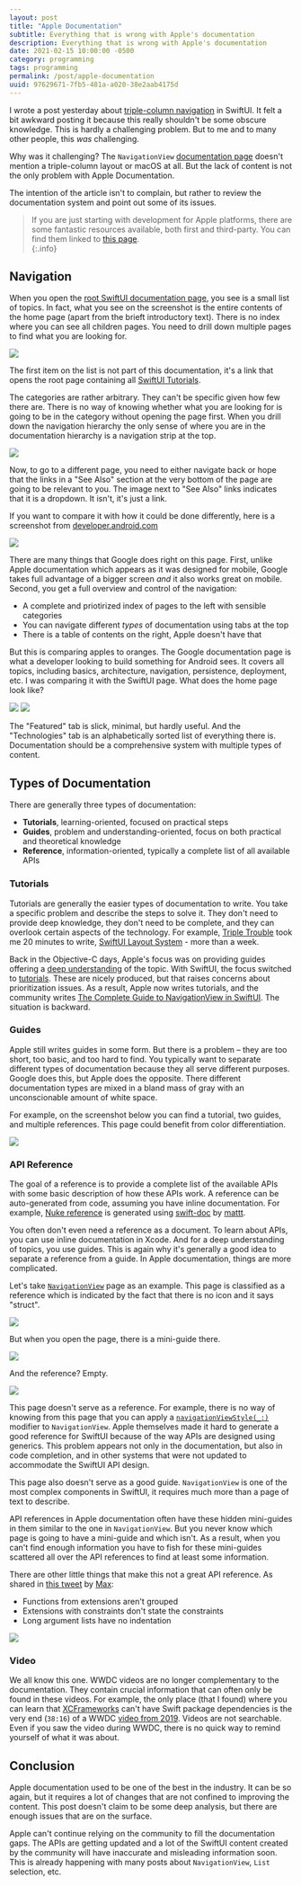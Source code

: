 ```yaml
---
layout: post
title: "Apple Documentation"
subtitle: Everything that is wrong with Apple's documentation
description: Everything that is wrong with Apple's documentation
date: 2021-02-15 10:00:00 -0500
category: programming
tags: programming
permalink: /post/apple-documentation
uuid: 97629671-7fb5-481a-a020-38e2aab4175d
---
```


I wrote a post yesterday about [triple-column navigation](https://kean.blog/post/triple-trouble) in SwiftUI. It felt a bit awkward posting it because this really shouldn't be some obscure knowledge. This is hardly a challenging problem. But to me and to many other people, this *was* challenging.

Why was it challenging? The `NavigationView` [documentation page](https://developer.apple.com/documentation/swiftui/navigationview) doesn't mention a triple-column layout or macOS at all. But the lack of content is not the only problem with Apple Documentation.

The intention of the article isn't to complain, but rather to review the documentation system and point out some of its issues.

> If you are just starting with development for Apple platforms, there are some fantastic resources available, both first and third-party. You can find them linked to [this page](https://developer.apple.com/swift/resources/).  
{:.info}

## Navigation

When you open the [root SwiftUI documentation page](https://developer.apple.com/documentation/swiftui), you see is a small list of topics. In fact, what you see on the screenshot is the entire contents of the home page (apart from the brieft introductory text). There is no index where you can see all children pages. You need to drill down multiple pages to find what you are looking for.

<img class="NewScreenshot" src="{{ site.url }}/images/posts/apple-docs/01.png">

The first item on the list is not part of this documentation, it's a link that opens the root page containing all [SwiftUI Tutorials](https://developer.apple.com/tutorials/SwiftUI).

The categories are rather arbitrary. They can't be specific given how few there are. There is no way of knowing whether what you are looking for is going to be in the category without opening the page first. When you drill down the navigation hierarchy the only sense of where you are in the documentation hierarchy is a navigation strip at the top.

<img class="NewScreenshot" src="{{ site.url }}/images/posts/apple-docs/02.png">

Now, to go to a different page, you need to either navigate back or hope that the links in a "See Also" section at the very bottom of the page are going to be relevant to you. The image next to "See Also" links indicates that it is a dropdown. It isn't, it's just a link.

If you want to compare it with how it could be done differently, here is a screenshot from [developer.android.com](https://developer.android.com/guide/navigation/navigation-nested-graphs)

<img class="NewScreenshot" src="{{ site.url }}/images/posts/apple-docs/03.png">

There are many things that Google does right on this page. First, unlike Apple documentation which appears as it was designed for mobile, Google takes full advantage of a bigger screen *and* it also works great on mobile. Second, you get a full overview and control of the navigation:

- A complete and priotirized index of pages to the left with sensible categories
- You can navigate different *types* of documentation using tabs at the top
- There is a table of contents on the right, Apple doesn't have that

But this is comparing apples to oranges. The Google documentation page is what a developer looking to build something for Android sees. It covers all topics, including basics, architecture, navigation, persistence, deployment, etc. I was comparing it with the SwiftUI page. What does the home page look like?

<img class="NewScreenshot" src="{{ site.url }}/images/posts/apple-docs/05.png">
<img class="NewScreenshot" src="{{ site.url }}/images/posts/apple-docs/04.png">

The "Featured" tab is slick, minimal, but hardly useful. And the "Technologies" tab is an alphabetically sorted list of everything there is. Documentation should be a comprehensive system with multiple types of content.

## Types of Documentation

There are generally three types of documentation:

- **Tutorials**, learning-oriented, focused on practical steps
- **Guides**, problem and understanding-oriented, focus on both practical and theoretical knowledge
- **Reference**, information-oriented, typically a complete list of all available APIs

### Tutorials

Tutorials are generally the easier types of documentation to write. You take a specific problem and describe the steps to solve it. They don't need to provide deep knowledge, they don't need to be complete, and they can overlook certain aspects of the technology. For example, [Triple Trouble](https://kean.blog/post/triple-trouble) took me 20 minutes to write, [SwiftUI Layout System](https://kean.blog/post/swiftui-layout-system) - more than a week.

Back in the Objective-C days, Apple's focus was on providing guides offering a [deep understanding](https://developer.apple.com/library/archive/documentation/WindowsViews/Conceptual/ViewPG_iPhoneOS/Introduction/Introduction.html) of the topic. With SwiftUI, the focus switched to [tutorials](https://developer.apple.com/tutorials/swiftui/). These are nicely produced, but that raises concerns about prioritization issues. As a result, Apple now writes tutorials, and the community writes [The Complete Guide to NavigationView in SwiftUI](https://www.hackingwithswift.com/articles/216/complete-guide-to-navigationview-in-swiftui). The situation is backward.

### Guides

Apple still writes guides in some form. But there is a problem – they are too short, too basic, and too hard to find. You typically want to separate different types of documentation because they all serve different purposes. Google does this, but Apple does the opposite. There different documentation types are mixed in a bland mass of gray with an unconscionable amount of white space.

For example, on the screenshot below you can find a tutorial, two guides, and multiple references. This page could benefit from color differentiation.

<img class="NewScreenshot" src="{{ site.url }}/images/posts/apple-docs/07.png">

### API Reference

The goal of a reference is to provide a complete list of the available APIs with some basic description of how these APIs work. A reference can be auto-generated from code, assuming you have inline documentation. For example, [Nuke reference](https://kean-org.github.io/docs/nuke/reference/9.2.0/) is generated using [swift-doc](https://github.com/SwiftDocOrg/swift-doc) by [mattt](https://twitter.com/mattt).

You often don't even need a reference as a document. To learn about APIs, you can use inline documentation in Xcode. And for a deep understanding of topics, you use guides. This is again why it's generally a good idea to separate a reference from a guide. In Apple documentation, things are more complicated.

Let's take [`NavigationView`](https://developer.apple.com/documentation/swiftui/navigationview) page as an example. This page is classified as a reference which is indicated by the fact that there is no icon and it says "struct".

<img class="NewScreenshot" src="{{ site.url }}/images/posts/apple-docs/10.png">

But when you open the page, there is a mini-guide there.

<img class="NewScreenshot" src="{{ site.url }}/images/posts/apple-docs/08.png">

And the reference? Empty.

<img class="NewScreenshot" src="{{ site.url }}/images/posts/apple-docs/09.png">

This page doesn't serve as a reference. For example, there is no way of knowing from this page that you can apply a [`navigationViewStyle(_:)`](https://developer.apple.com/documentation/swiftui/navigationview/navigationviewstyle(_:)) modifier to `NavigationView`. Apple themselves made it hard to generate a good reference for SwiftUI because of the way APIs are designed using generics. This problem appears not only in the documentation, but also in code completion, and in other systems that were not updated to accommodate the SwiftUI API design.

This page also doesn't serve as a good guide. `NavigationView` is one of the most complex components in SwiftUI, it requires much more than a page of text to describe. 

API references in Apple documentation often have these hidden mini-guides in them similar to the one in `NavigationView`. But you never know which page is going to have a mini-guide and which isn't. As a result, when you can't find enough information you have to fish for these mini-guides scattered all over the API references to find at least some information.

There are other little things that make this not a great API reference. As shared in [this tweet](https://twitter.com/maxdesiatov/status/1361709416916148225?s=20) by [Max](https://twitter.com/maxdesiatov):

- Functions from extensions aren't grouped
- Extensions with constraints don't state the constraints
- Long argument lists have no indentation

<img class="NewScreenshot" src="{{ site.url }}/images/posts/apple-docs/11.jpeg">

### Video

We all know this one. WWDC videos are no longer complementary to the documentation. They contain crucial information that can often only be found in these videos. For example, the only place (that I found) where you can learn that [XCFrameworks](https://kean.blog/post/xcframeworks-caveats) can't have Swift package dependencies is the very end (`38:16`) of a WWDC [video from 2019](https://developer.apple.com/videos/play/wwdc2019/416/). Videos are not searchable. Even if you saw the video during WWDC, there is no quick way to remind yourself of what it was about.

## Conclusion

Apple documentation used to be one of the best in the industry. It can be so again, but it requires a lot of changes that are not confined to improving the content. This post doesn't claim to be some deep analysis, but there are enough issues that are on the surface.

Apple can't continue relying on the community to fill the documentation gaps. The APIs are getting updated and a lot of the SwiftUI content created by the community will have inaccurate and misleading information soon. This is already happening with many posts about `NavigationView`, `List` selection, etc.
